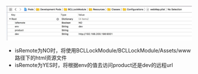 ![avatar](../images/3.jpg)

* isRemote为NO时，将使用BCLLockModule/BCLLockModule/Assets/www路径下的html资源文件
* isRemote为YES时，将根据env的值去访问product还是dev的远程url

